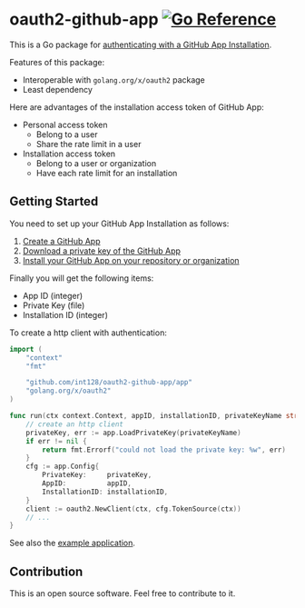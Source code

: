 # oauth2-github-app [![Go Reference](https://pkg.go.dev/badge/github.com/int128/oauth2-github-app.svg)](https://pkg.go.dev/github.com/int128/oauth2-github-app)

This is a Go package for [authenticating with a GitHub App Installation](https://docs.github.com/en/developers/apps/authenticating-with-github-apps).

Features of this package:

- Interoperable with `golang.org/x/oauth2` package
- Least dependency

Here are advantages of the installation access token of GitHub App:

- Personal access token
  - Belong to a user
  - Share the rate limit in a user
- Installation access token
  - Belong to a user or organization
  - Have each rate limit for an installation


## Getting Started

You need to set up your GitHub App Installation as follows:

1. [Create a GitHub App](https://docs.github.com/en/developers/apps/creating-a-github-app)
1. [Download a private key of the GitHub App](https://docs.github.com/en/developers/apps/authenticating-with-github-apps)
1. [Install your GitHub App on your repository or organization](https://docs.github.com/en/developers/apps/installing-github-apps)

Finally you will get the following items:

- App ID (integer)
- Private Key (file)
- Installation ID (integer)

To create a http client with authentication:

```go
import (
	"context"
	"fmt"

	"github.com/int128/oauth2-github-app/app"
	"golang.org/x/oauth2"
)

func run(ctx context.Context, appID, installationID, privateKeyName string) error {
	// create an http client
	privateKey, err := app.LoadPrivateKey(privateKeyName)
	if err != nil {
		return fmt.Errorf("could not load the private key: %w", err)
	}
	cfg := app.Config{
		PrivateKey:     privateKey,
		AppID:          appID,
		InstallationID: installationID,
	}
	client := oauth2.NewClient(ctx, cfg.TokenSource(ctx))
	// ...
}
```

See also the [example application](example/main.go).


## Contribution

This is an open source software. Feel free to contribute to it.
